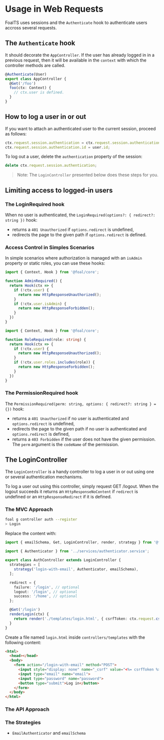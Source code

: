 # Usage in Web Requests

FoalTS uses sessions and the `Authenticate` hook to authenticate users accross several requests.

## The `Authenticate` hook

It should decorate the `AppController`. If the user has already logged in in a previous request, then it will be available in the `context` with which the controller methods are called.

```typescript
@Authenticate(User)
export class AppController {
  @Get('/foo')
  foo(ctx: Context) {
    // ctx.user is defined.
  }
}
```

## How to log a user in or out

If you want to attach an authenticated user to the current session, proceed as follows:

```typescript
ctx.request.session.authentication = ctx.request.session.authentication || {};
ctx.request.session.authentication.id = user.id;
```

To log out a user, delete the `authentication` property of the session:
```typescript
delete ctx.request.session.authentication;
```

> Note: The `LoginController` presented below does these steps for you.

## Limiting access to logged-in users

### The LoginRequired hook

When no user is authenticated, the `LoginRequired(options?: { redirect?: string })` hook:
- returns a `401 Unauthorized` if `options.redirect` is undefined,
- redirects the page to the given path if `options.redirect` is defined.

### Access Control in Simples Scenarios

In simple scenarios where authorization is managed with an `isAdmin` property or static roles, you can use these hooks:

```typescript
import { Context, Hook } from '@foal/core';

function AdminRequired() {
  return Hook(ctx => {
    if (!ctx.user) {
      return new HttpResponseUnauthorized();
    }
    if (!ctx.user.isAdmin) {
      return new HttpResponseForbidden();
    }
  })
}
```

```typescript
import { Context, Hook } from '@foal/core';

function RoleRequired(role: string) {
  return Hook(ctx => {
    if (!ctx.user) {
      return new HttpResponseUnauthorized();
    }
    if (!ctx.user.roles.includes(role)) {
      return new HttpResponseForbidden();
    }
  })
}
```

### The PermissionRequired hook

The `PermissionRequired(perm: string, options: { redirect?: string } = {})` hook:
- returns a `401 Unauthorized` if no user is authenticated and `options.redirect` is undefined,
- redirects the page to the given path if no user is authenticated and  `options.redirect` is defined,
- returns a `403 Forbidden` if the user does not have the given permission. The `perm` argument is the `codeName` of the permission.

## The LoginController

The `LoginController` is a handy controller to log a user in or out using one or several authentication mechanisms.

To log a user out using this controller, simply request GET /logout. When the logout succeeds it returns an `HttpResponseNoContent` if `redirect` is undefined or an `HttpResponseRedirect` if it is defined.

<!--
When the authentication succeeds it returns an `HttpResponseNoContent` if `successRedirect` is undefined or an `HttpResponseRedirect` if it is defined.

When the authentication fails it returns an `HttpResponseUnauthorized` if `failureRedirect` is undefined or an `HttpResponseRedirect` if it is defined.
-->

### The MVC Approach


```sh
foal g controller auth --register
> Login
```

Replace the content with:
```typescript
import { emailSchema, Get, LoginController, render, strategy } from '@foal/core';
​​
import { Authenticator } from '../services/authenticator.service';

export class AuthController extends LoginController {
  strategies = [
    strategy('login-with-email', Authenticator, emailSchema),
  ];

  redirect = {
    failure: '/login', // optional
    logout: '/login', // optional
    success: '/home', // optional
  };

  @Get('/login')
  renderLogin(ctx) {
    return render('./templates/login.html', { csrfToken: ctx.request.csrfToken() }, __dirname);
  }
}
```

Create a file named `login.html` inside `controllers/templates` with the following content:
```html
<html>
  <head></head>
  <body>
    <form action="/login-with-email" method="POST">
      <input style="display: none" name="_csrf" value="<%= csrfToken %>">
      <input type="email" name="email">
      <input type="password" name="password">
      <button type="submit">Log in</button>
    </form>
  </body>
</html>
```

### The API Approach

### The Strategies

- `EmailAuthenticator` and `emailSchema`
